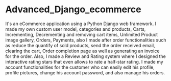 # Advanced_Django_ecommerce

It's an eCommerce application using a Python Django web framework.
I made my own custom user model, categories and products, Carts, Incrementing, Decrementing and removing cart items, Unlimited Product image gallery, Orders, Payments, also
I made after order functionalities such as reduce the quantify of sold products, send the order received email, clearing the cart,
Order completion page as well as generating an invoice for the order. Also, I made a Review and Rating system where I designed
the interactive rating stars that even allows to rate a half-star rating. I made my account functionalities for the customer who
can easily edit his profile, profile pictures, change his account password, and also manage his orders.
